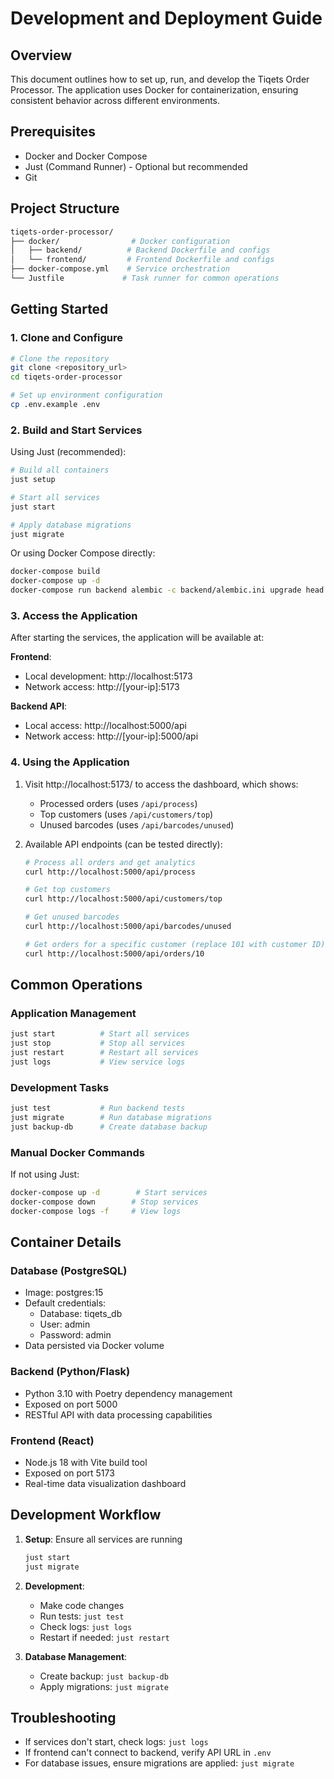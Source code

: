 # Development and Deployment Guide

## Overview
This document outlines how to set up, run, and develop the Tiqets Order Processor. The application uses Docker for containerization, ensuring consistent behavior across different environments.

## Prerequisites
- Docker and Docker Compose
- Just (Command Runner) - Optional but recommended
- Git

## Project Structure
```bash
tiqets-order-processor/
├── docker/                # Docker configuration
│   ├── backend/          # Backend Dockerfile and configs
│   └── frontend/         # Frontend Dockerfile and configs
├── docker-compose.yml    # Service orchestration
└── Justfile             # Task runner for common operations
```

## Getting Started

### 1. Clone and Configure
```bash
# Clone the repository
git clone <repository_url>
cd tiqets-order-processor

# Set up environment configuration
cp .env.example .env
```

### 2. Build and Start Services
Using Just (recommended):
```bash
# Build all containers
just setup

# Start all services
just start

# Apply database migrations
just migrate
```

Or using Docker Compose directly:
```bash
docker-compose build
docker-compose up -d
docker-compose run backend alembic -c backend/alembic.ini upgrade head
```

### 3. Access the Application
After starting the services, the application will be available at:

**Frontend**:
- Local development: http://localhost:5173
- Network access: http://[your-ip]:5173

**Backend API**:
- Local access: http://localhost:5000/api
- Network access: http://[your-ip]:5000/api

### 4. Using the Application

1. Visit http://localhost:5173/ to access the dashboard, which shows:
   - Processed orders (uses `/api/process`)
   - Top customers (uses `/api/customers/top`)
   - Unused barcodes (uses `/api/barcodes/unused`)

2. Available API endpoints (can be tested directly):
   ```bash
   # Process all orders and get analytics
   curl http://localhost:5000/api/process
   
   # Get top customers
   curl http://localhost:5000/api/customers/top
   
   # Get unused barcodes
   curl http://localhost:5000/api/barcodes/unused
   
   # Get orders for a specific customer (replace 101 with customer ID)
   curl http://localhost:5000/api/orders/10

## Common Operations

### Application Management
```bash
just start          # Start all services
just stop           # Stop all services
just restart        # Restart all services
just logs           # View service logs
```

### Development Tasks
```bash
just test           # Run backend tests
just migrate        # Run database migrations
just backup-db      # Create database backup
```

### Manual Docker Commands
If not using Just:
```bash
docker-compose up -d        # Start services
docker-compose down        # Stop services
docker-compose logs -f     # View logs
```

## Container Details

### Database (PostgreSQL)
- Image: postgres:15
- Default credentials:
  - Database: tiqets_db
  - User: admin
  - Password: admin
- Data persisted via Docker volume

### Backend (Python/Flask)
- Python 3.10 with Poetry dependency management
- Exposed on port 5000
- RESTful API with data processing capabilities

### Frontend (React)
- Node.js 18 with Vite build tool
- Exposed on port 5173
- Real-time data visualization dashboard

## Development Workflow
1. **Setup**: Ensure all services are running
   ```bash
   just start
   just migrate
   ```

2. **Development**:
   - Make code changes
   - Run tests: `just test`
   - Check logs: `just logs`
   - Restart if needed: `just restart`

3. **Database Management**:
   - Create backup: `just backup-db`
   - Apply migrations: `just migrate`

## Troubleshooting
- If services don't start, check logs: `just logs`
- If frontend can't connect to backend, verify API URL in `.env`
- For database issues, ensure migrations are applied: `just migrate`
